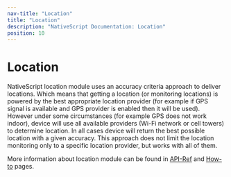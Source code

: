 ```yaml
---
nav-title: "Location"
title: "Location"
description: "NativeScript Documentation: Location"
position: 10
---
```


# Location

NativeScript location module uses an accuracy criteria approach to deliver locations. Which means that getting a location (or monitoring locations) is powered by the best appropriate location provider (for example if GPS signal is available and GPS provider is enabled then it will be used). However under some circumstances (for example GPS does not work indoor), device will use all available providers (Wi-Fi network or cell towers) to determine location. In all cases device will return the best possible location with a given accuracy. This approach does not limit the location monitoring only to a specific location provider, but works with all of them.

More information about location module can be found in [API-Ref](./ApiReference/location/location.md) and [How-to](./ApiReference/location/HOW-TO.md) pages.